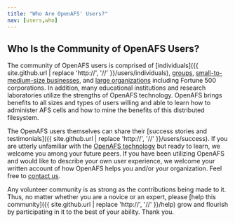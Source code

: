 ```yaml
---
title: "Who Are OpenAFS' Users?"
nav: [users,who]
---
```


## Who Is the Community of OpenAFS Users? ##

The community of OpenAFS users is comprised of [individuals]({{ site.github.url | replace 'http://', '//' }}/users/individuals), [groups]({{site.github.url}}/users/groups), [small-to-medium-size businesses]({{site.github.url}}/users/smbs), and [large organizations]({{site.github.url}}/users/corps) including Fortune 500 corporations.  In addition, many educational institutions and research laboratories utilize the strengths of OpenAFS technology.  OpenAFS brings benefits to all sizes and types of users willing and able to learn how to administer AFS cells and how to mine the benefits of this distributed filesystem.

The OpenAFS users themselves can share their [success stories and testimonials]({{ site.github.url | replace 'http://', '//' }}/users/success).  If you are utterly unfamiliar with the [OpenAFS technology]({{site.github.url}}/tech) but ready to learn, we welcome you among your future peers.  If you have been utilizing OpenAFS and would like to describe your own user experience, we welcome your written account of how OpenAFS helps you and/or your organization.  Feel free to [contact us]({{site.github.url}}/contact).

Any volunteer community is as strong as the contributions being made to it.  Thus, no matter whether you are a novice or an expert, please [help this community]({{ site.github.url | replace 'http://', '//' }}/help) grow and flourish by participating in it to the best of your ability.  Thank you.

